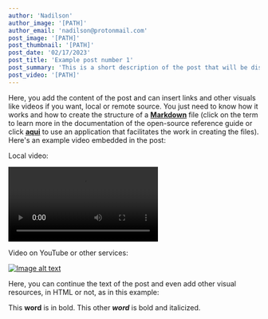 ```yaml
---
author: 'Nadilson'
author_image: '[PATH]'
author_email: 'nadilson@protonmail.com'
post_image: '[PATH]'
post_thumbnail: '[PATH]'
post_date: '02/17/2023'
post_title: 'Example post number 1'
post_summary: 'This is a short description of the post that will be displayed to the user'
post_video: '[PATH]'
---
```


Here, you add the content of the post and can insert links and other visuals like videos if you want, local or remote source. You just need to know how it works and how to create the structure of a **[Markdown](https://www.markdownguide.org/getting-started/)** file (click on the term to learn more in the documentation of the open-source reference guide or click **[aqui](https://markdownmonster.west-wind.com/)** to use an application that facilitates the work in creating the files). Here's an example video embedded in the post:

Local video:

 <video controls class="relative z-10 w-auto min-w-full min-h-full max-w-none aspect-auto">
    <source src="YOUR_VIDEO_PATH_HERE" type="video/mp4" />
    Your browser does not support the display of videos.
</video>

Video on YouTube or other services:

[![Image alt text](https://img.youtube.com/vi/vZaldeUg6D0/0.jpg)](https://www.youtube.com/watch?v=vZaldeUg6D0)


Here, you can continue the text of the post and even add other visual resources, in HTML or not, as in this example:

This **word** is in bold. This other <em>**word**</em> is bold and italicized.
